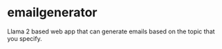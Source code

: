 # emailgenerator
 Llama 2 based web app that can generate emails based on the topic that you specify. 
